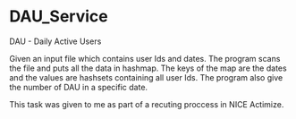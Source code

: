 # DAU_Service
DAU - Daily Active Users

Given an input file which contains user Ids and dates.
The program scans the file and puts all the data in hashmap. The keys of the map are the dates and the values are hashsets containing all user Ids.
The program also give the number of DAU in a specific date.

This task was given to me as part of a recuting proccess in NICE Actimize.

